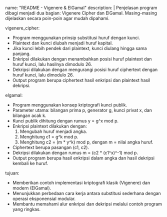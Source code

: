 name: "README - Vigenere & ElGamal"
description: |
  Penjelasan program dibagi menjadi dua bagian: Vigenere Cipher dan ElGamal.
  Masing-masing dijelaskan secara poin-poin agar mudah dipahami.

vigenere_cipher:
  - Program menggunakan prinsip substitusi huruf dengan kunci.
  - Plaintext dan kunci diubah menjadi huruf kapital.
  - Jika kunci lebih pendek dari plaintext, kunci diulang hingga sama panjang.
  - Enkripsi dilakukan dengan menambahkan posisi huruf plaintext dan huruf kunci, lalu hasilnya dimodulo 26.
  - Dekripsi dilakukan dengan mengurangi posisi huruf ciphertext dengan huruf kunci, lalu dimodulo 26.
  - Output program berupa ciphertext hasil enkripsi dan plaintext hasil dekripsi.

elgamal:
  - Program menggunakan konsep kriptografi kunci publik.
  - Parameter utama: bilangan prima p, generator g, kunci privat x, dan bilangan acak k.
  - Kunci publik dihitung dengan rumus y = g^x mod p.
  - Enkripsi plaintext dilakukan dengan:
      1. Mengubah huruf menjadi angka.
      2. Menghitung c1 = g^k mod p.
      3. Menghitung c2 = (m * y^k) mod p, dengan m = nilai angka huruf.
  - Ciphertext berupa pasangan (c1, c2).
  - Dekripsi dilakukan dengan rumus m = (c2 * (c1^x)^-1) mod p.
  - Output program berupa hasil enkripsi dalam angka dan hasil dekripsi kembali ke huruf.

tujuan:
  - Memberikan contoh implementasi kriptografi klasik (Vigenere) dan modern (ElGamal).
  - Menunjukkan perbedaan cara kerja antara substitusi sederhana dengan operasi eksponensial modular.
  - Membantu memahami alur enkripsi dan dekripsi melalui contoh program yang ringkas.
